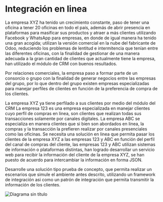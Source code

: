 # Integración en linea
La empresa XYZ ha tenido un crecimiento constante, paso de tener una oficina a tener 20 oficinas en todo el país, además de abrir presencia en plataformas para masificar sus productos y atraer a más clientes utilizando Facebook y WhatsApp para empresas, en donde de igual manera ha tenido una gran acogida; utilizan la versión comercial en la nube del fabricante de Odoo, reduciendo los problemas de lentitud e intermitencia que tenían entre las diferentes oficinas, con la finalidad de gestionar de una manera adecuada a la gran cantidad de clientes que actualmente tiene la empresa, han utilizado el módulo de CRM con buenos resultados.

Por relaciones comerciales, la empresa paso a formar parte de un consorcio o grupo con la finalidad de generar negocios entre las empresas del grupo, por lo que dentro del grupo existen empresas especializadas para manejar perfiles de clientes en función de la preferencia de compra de los clientes.

La empresa XYZ ya tiene perfilado a sus clientes por medio del módulo del CRM
La empresa 123 es una empresa especializada en manejar clientes cuyo perfil de compras en linea, son clientes que realizan todas sus transacciones solamente por canales digitales.
La empresa ABC se especializa en manera clientes que si bien son abordados en linea, la compras y la transacción la prefieren realizar por canales presenciales como las oficinas.
Se necesita una solución en linea que permita pasar los clientes de la empresa XYZ a las empresas 123 y ABC en función del perfil del canal de compras del cliente, las empresas 123 y ABC utilizan sistemas de información o plataformas distintas, han logrado desarrollar un servicio web para recibir la información del cliente de la empresa XYZ, se han puesto de acuerdo para intercambiar la información en forma JSON.

Desarrolle una solución tipo prueba de concepto, que permita realizar un escenarios que simule el ambiente antes descrito, utilizando un framework de integración asi como un patrón de integración que permita transmitir la información de los clientes.

![Diagrama sin título](https://user-images.githubusercontent.com/12319705/229381706-1bae8b1b-5e79-4b18-8ddf-b330a6901813.jpg)



